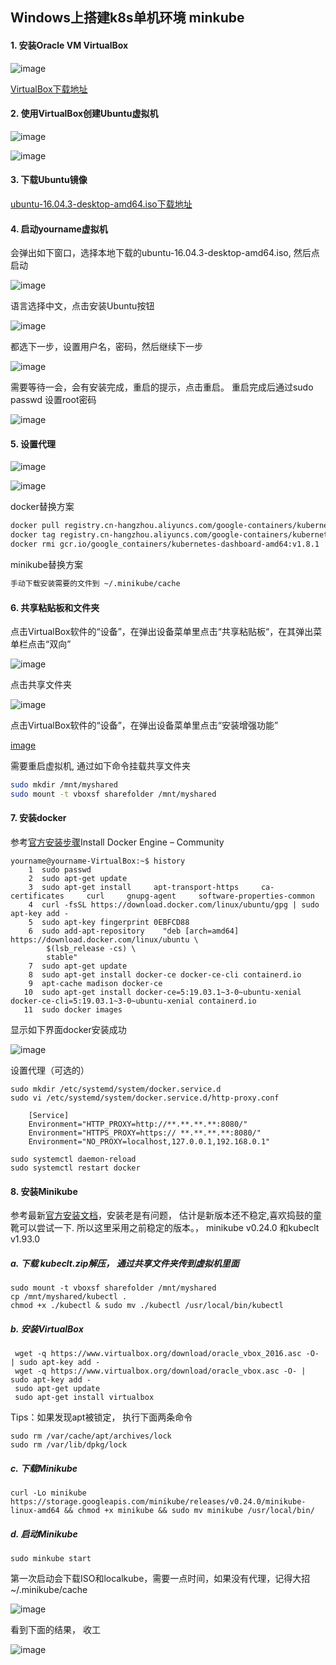 ## Windows上搭建k8s单机环境 minkube

#### 1. 安装Oracle VM VirtualBox
![image](img/virtualbox.jpg)

[VirtualBox下载地址](https://download.virtualbox.org/virtualbox/5.2.6/VirtualBox-5.2.6-120293-Win.exe)

#### 2. 使用VirtualBox创建Ubuntu虚拟机
![image](img/createUbuntu1.jpg)

![image](img/createUbuntu2.jpg)

#### 3. 下载Ubuntu镜像
[ubuntu-16.04.3-desktop-amd64.iso下载地址](http://old-releases.ubuntu.com/releases/16.04.3/ubuntu-16.04.3-desktop-amd64.iso)


#### 4. 启动yourname虚拟机
会弹出如下窗口，选择本地下载的ubuntu-16.04.3-desktop-amd64.iso, 然后点启动

![image](img/startUbuntu1.jpg)

语言选择中文，点击安装Ubuntu按钮

![image](img/startUbuntu2.jpg)

都选下一步，设置用户名，密码，然后继续下一步

![image](img/startUbuntu3.jpg)

需要等待一会，会有安装完成，重启的提示，点击重启。
重启完成后通过sudo passwd 设置root密码 

![image](img/startUbuntu4.jpg)

#### 5. 设置代理
![image](img/proxy1.jpg)

![image](img/proxy2.jpg)

docker替换方案
```sh
docker pull registry.cn-hangzhou.aliyuncs.com/google-containers/kubernetes-dashboard-amd64:v1.8.0
docker tag registry.cn-hangzhou.aliyuncs.com/google-containers/kubernetes-dashboard-amd64:v1.5.0 gcr.io/google_containers/kubernetes-dashboard-amd64:v1.8.1
docker rmi gcr.io/google_containers/kubernetes-dashboard-amd64:v1.8.1
```
minikube替换方案
```sh
手动下载安装需要的文件到 ~/.minikube/cache
```

#### 6. 共享粘贴板和文件夹
点击VirtualBox软件的“设备”，在弹出设备菜单里点击“共享粘贴板“，在其弹出菜单栏点击“双向”

![image](img/share1.jpg)

点击共享文件夹

![image](img/share3.jpg)

点击VirtualBox软件的“设备”，在弹出设备菜单里点击“安装增强功能”

[image](img/share2.jpg)

需要重启虚拟机, 通过如下命令挂载共享文件夹
```sh
sudo mkdir /mnt/myshared
sudo mount -t vboxsf sharefolder /mnt/myshared
```

#### 7. 安装docker
参考[官方安装步骤](https://docs.docker.com/install/linux/docker-ce/ubuntu/)Install Docker Engine – Community 
```console
yourname@yourname-VirtualBox:~$ history 
    1  sudo passwd
    2  sudo apt-get update
    3  sudo apt-get install     apt-transport-https     ca-certificates     curl     gnupg-agent     software-properties-common
    4  curl -fsSL https://download.docker.com/linux/ubuntu/gpg | sudo apt-key add -
    5  sudo apt-key fingerprint 0EBFCD88
    6  sudo add-apt-repository    "deb [arch=amd64] https://download.docker.com/linux/ubuntu \
        $(lsb_release -cs) \
        stable"
    7  sudo apt-get update
    8  sudo apt-get install docker-ce docker-ce-cli containerd.io
    9  apt-cache madison docker-ce
   10  sudo apt-get install docker-ce=5:19.03.1~3-0~ubuntu-xenial  docker-ce-cli=5:19.03.1~3-0~ubuntu-xenial containerd.io
   11  sudo docker images
```

显示如下界面docker安装成功

![image](img/dockersuccess.jpg)

设置代理（可选的）
```
sudo mkdir /etc/systemd/system/docker.service.d
sudo vi /etc/systemd/system/docker.service.d/http-proxy.conf
```
```
    [Service]
    Environment="HTTP_PROXY=http://**.**.**.**:8080/"
    Environment="HTTPS_PROXY=https:// **.**.**.**:8080/"
    Environment="NO_PROXY=localhost,127.0.0.1,192.168.0.1"
```
```
sudo systemctl daemon-reload
sudo systemctl restart docker
```


#### 8. 安装Minikube
参考最新[官方安装文档](https://kubernetes.io/docs/tasks/tools/install-minikube/)，安装老是有问题，
估计是新版本还不稳定,喜欢捣鼓的童靴可以尝试一下. 所以这里采用之前稳定的版本。，  minikube v0.24.0 和kubeclt v1.93.0

##### a. 下载 kubeclt.zip解压， 通过共享文件夹传到虚拟机里面
```
sudo mount -t vboxsf sharefolder /mnt/myshared
cp /mnt/myshared/kubectl .
chmod +x ./kubectl & sudo mv ./kubectl /usr/local/bin/kubectl
```

##### b. 安装VirtualBox
```
 wget -q https://www.virtualbox.org/download/oracle_vbox_2016.asc -O- | sudo apt-key add -
 wget -q https://www.virtualbox.org/download/oracle_vbox.asc -O- | sudo apt-key add -
 sudo apt-get update
 sudo apt-get install virtualbox
```

Tips：如果发现apt被锁定， 执行下面两条命令
```
sudo rm /var/cache/apt/archives/lock
sudo rm /var/lib/dpkg/lock
```

##### c. 下载Minikube  
```
curl -Lo minikube https://storage.googleapis.com/minikube/releases/v0.24.0/minikube-linux-amd64 && chmod +x minikube && sudo mv minikube /usr/local/bin/
```

##### d. 启动Minikube
```
sudo minkube start
```
第一次启动会下载ISO和localkube，需要一点时间，如果没有代理，记得大招 ~/.minikube/cache

![image](img/minikube1.jpg)

看到下面的结果， 收工

![image](img/minikube2.jpg)